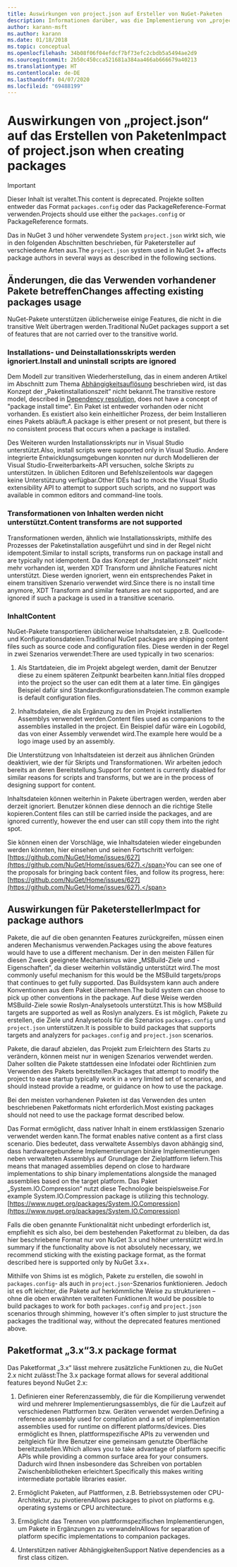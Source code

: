 ```yaml
---
title: Auswirkungen von project.json auf Ersteller von NuGet-Paketen
description: Informationen darüber, was die Implementierung von „project.json“ in NuGet 3.x für Paketersteller bedeutet, z.B. nicht unterstützte Features und Paketformate sowie nicht unterstützter Inhalt.
author: karann-msft
ms.author: karann
ms.date: 01/18/2018
ms.topic: conceptual
ms.openlocfilehash: 34b08f06f04efdcf7bf73efc2cbdb5a5494ae2d9
ms.sourcegitcommit: 2b50c450cca521681a384aa466ab666679a40213
ms.translationtype: HT
ms.contentlocale: de-DE
ms.lasthandoff: 04/07/2020
ms.locfileid: "69488199"
---
```

# <a name="impact-of-projectjson-when-creating-packages"></a><span data-ttu-id="89af1-103">Auswirkungen von „project.json“ auf das Erstellen von Paketen</span><span class="sxs-lookup"><span data-stu-id="89af1-103">Impact of project.json when creating packages</span></span>

> [!Important]
> <span data-ttu-id="89af1-104">Dieser Inhalt ist veraltet.</span><span class="sxs-lookup"><span data-stu-id="89af1-104">This content is deprecated.</span></span> <span data-ttu-id="89af1-105">Projekte sollten entweder das Format `packages.config` oder das PackageReference-Format verwenden.</span><span class="sxs-lookup"><span data-stu-id="89af1-105">Projects should use either the `packages.config` or PackageReference formats.</span></span>

<span data-ttu-id="89af1-106">Das in NuGet 3 und höher verwendete System `project.json` wirkt sich, wie in den folgenden Abschnitten beschrieben, für Paketersteller auf verschiedene Arten aus.</span><span class="sxs-lookup"><span data-stu-id="89af1-106">The `project.json` system used in NuGet 3+ affects package authors in several ways as described in the following sections.</span></span>

## <a name="changes-affecting-existing-packages-usage"></a><span data-ttu-id="89af1-107">Änderungen, die das Verwenden vorhandener Pakete betreffen</span><span class="sxs-lookup"><span data-stu-id="89af1-107">Changes affecting existing packages usage</span></span>

<span data-ttu-id="89af1-108">NuGet-Pakete unterstützen üblicherweise einige Features, die nicht in die transitive Welt übertragen werden.</span><span class="sxs-lookup"><span data-stu-id="89af1-108">Traditional NuGet packages support a set of features that are not carried over to the transitive world.</span></span>

### <a name="install-and-uninstall-scripts-are-ignored"></a><span data-ttu-id="89af1-109">Installations- und Deinstallationsskripts werden ignoriert.</span><span class="sxs-lookup"><span data-stu-id="89af1-109">Install and uninstall scripts are ignored</span></span>

<span data-ttu-id="89af1-110">Dem Modell zur transitiven Wiederherstellung, das in einem anderen Artikel im Abschnitt zum Thema [Abhängigkeitsauflösung](../concepts/dependency-resolution.md#dependency-resolution-with-packagereference) beschrieben wird, ist das Konzept der „Paketinstallationszeit“ nicht bekannt.</span><span class="sxs-lookup"><span data-stu-id="89af1-110">The transitive restore model, described in [Dependency resolution](../concepts/dependency-resolution.md#dependency-resolution-with-packagereference), does not have a concept of "package install time".</span></span> <span data-ttu-id="89af1-111">Ein Paket ist entweder vorhanden oder nicht vorhanden. Es existiert also kein einheitlicher Prozess, der beim Installieren eines Pakets abläuft.</span><span class="sxs-lookup"><span data-stu-id="89af1-111">A package is either present or not present, but there is no consistent process that occurs when a package is installed.</span></span>

<span data-ttu-id="89af1-112">Des Weiteren wurden Installationsskripts nur in Visual Studio unterstützt.</span><span class="sxs-lookup"><span data-stu-id="89af1-112">Also, install scripts were supported only in Visual Studio.</span></span> <span data-ttu-id="89af1-113">Andere integrierte Entwicklungsumgebungen konnten nur durch Modellieren der Visual Studio-Erweiterbarkeits-API versuchen, solche Skripts zu unterstützen. In üblichen Editoren und Befehlszeilentools war dagegen keine Unterstützung verfügbar.</span><span class="sxs-lookup"><span data-stu-id="89af1-113">Other IDEs had to mock the Visual Studio extensibility API to attempt to support such scripts, and no support was available in common editors and command-line tools.</span></span>

### <a name="content-transforms-are-not-supported"></a><span data-ttu-id="89af1-114">Transformationen von Inhalten werden nicht unterstützt.</span><span class="sxs-lookup"><span data-stu-id="89af1-114">Content transforms are not supported</span></span>

<span data-ttu-id="89af1-115">Transformationen werden, ähnlich wie Installationsskripts, mithilfe des Prozesses der Paketinstallation ausgeführt und sind in der Regel nicht idempotent.</span><span class="sxs-lookup"><span data-stu-id="89af1-115">Similar to install scripts, transforms run on package install and are typically not idempotent.</span></span> <span data-ttu-id="89af1-116">Da das Konzept der „Installationszeit“ nicht mehr vorhanden ist, werden XDT Transform und ähnliche Features nicht unterstützt. Diese werden ignoriert, wenn ein entsprechendes Paket in einem transitiven Szenario verwendet wird.</span><span class="sxs-lookup"><span data-stu-id="89af1-116">Since there is no install time anymore, XDT Transform and similar features are not supported, and are ignored if such a package is used in a transitive scenario.</span></span>

### <a name="content"></a><span data-ttu-id="89af1-117">Inhalt</span><span class="sxs-lookup"><span data-stu-id="89af1-117">Content</span></span>

<span data-ttu-id="89af1-118">NuGet-Pakete transportieren üblicherweise Inhaltsdateien, z.B. Quellcode- und Konfigurationsdateien.</span><span class="sxs-lookup"><span data-stu-id="89af1-118">Traditional NuGet packages are shipping content files such as source code and configuration files.</span></span> <span data-ttu-id="89af1-119">Diese werden in der Regel in zwei Szenarios verwendet:</span><span class="sxs-lookup"><span data-stu-id="89af1-119">There are used typically in two scenarios:</span></span>

1. <span data-ttu-id="89af1-120">Als Startdateien, die im Projekt abgelegt werden, damit der Benutzer diese zu einem späteren Zeitpunkt bearbeiten kann.</span><span class="sxs-lookup"><span data-stu-id="89af1-120">Initial files dropped into the project so the user can edit them at a later time.</span></span> <span data-ttu-id="89af1-121">Ein gängiges Beispiel dafür sind Standardkonfigurationsdateien.</span><span class="sxs-lookup"><span data-stu-id="89af1-121">The common example is default configuration files.</span></span>

1. <span data-ttu-id="89af1-122">Inhaltsdateien, die als Ergänzung zu den im Projekt installierten Assemblys verwendet werden.</span><span class="sxs-lookup"><span data-stu-id="89af1-122">Content files used as companions to the assemblies installed in the project.</span></span> <span data-ttu-id="89af1-123">Ein Beispiel dafür wäre ein Logobild, das von einer Assembly verwendet wird.</span><span class="sxs-lookup"><span data-stu-id="89af1-123">The example here would be a logo image used by an assembly.</span></span>

<span data-ttu-id="89af1-124">Die Unterstützung von Inhaltsdateien ist derzeit aus ähnlichen Gründen deaktiviert, wie der für Skripts und Transformationen. Wir arbeiten jedoch bereits an deren Bereitstellung.</span><span class="sxs-lookup"><span data-stu-id="89af1-124">Support for content is currently disabled for similar reasons for scripts and transforms, but we are in the process of designing support for content.</span></span>

<span data-ttu-id="89af1-125">Inhaltsdateien können weiterhin in Pakete übertragen werden, werden aber derzeit ignoriert. Benutzer können diese dennoch an die richtige Stelle kopieren.</span><span class="sxs-lookup"><span data-stu-id="89af1-125">Content files can still be carried inside the packages, and are ignored currently, however the end user can still copy them into the right spot.</span></span>

<span data-ttu-id="89af1-126">Sie können einen der Vorschläge, wie Inhaltsdateien wieder eingebunden werden könnten, hier einsehen und seinen Fortschritt verfolgen: [https://github.com/NuGet/Home/issues/627](https://github.com/NuGet/Home/issues/627).</span><span class="sxs-lookup"><span data-stu-id="89af1-126">You can see one of the proposals for bringing back content files, and follow its progress, here: [https://github.com/NuGet/Home/issues/627](https://github.com/NuGet/Home/issues/627).</span></span>

## <a name="impact-for-package-authors"></a><span data-ttu-id="89af1-127">Auswirkungen für Paketersteller</span><span class="sxs-lookup"><span data-stu-id="89af1-127">Impact for package authors</span></span>

<span data-ttu-id="89af1-128">Pakete, die auf die oben genannten Features zurückgreifen, müssen einen anderen Mechanismus verwenden.</span><span class="sxs-lookup"><span data-stu-id="89af1-128">Packages using the above features would have to use a different mechanism.</span></span> <span data-ttu-id="89af1-129">Der in den meisten Fällen für diesen Zweck geeignete Mechanismus wäre „MSBuild-Ziele und -Eigenschaften“, da dieser weiterhin vollständig unterstützt wird.</span><span class="sxs-lookup"><span data-stu-id="89af1-129">The most commonly useful mechanism for this would be the MSBuild targets/props that continues to get fully supported.</span></span> <span data-ttu-id="89af1-130">Das Buildsystem kann auch andere Konventionen aus dem Paket übernehmen.</span><span class="sxs-lookup"><span data-stu-id="89af1-130">The build system can choose to pick up other conventions in the package.</span></span> <span data-ttu-id="89af1-131">Auf diese Weise werden MSBuild-Ziele sowie Roslyn-Analysetools unterstützt.</span><span class="sxs-lookup"><span data-stu-id="89af1-131">This is how MSBuild targets are supported as well as Roslyn analyzers.</span></span> <span data-ttu-id="89af1-132">Es ist möglich, Pakete zu erstellen, die Ziele und Analysetools für die Szenarios `packages.config` und `project.json` unterstützen.</span><span class="sxs-lookup"><span data-stu-id="89af1-132">It is possible to build packages that supports targets and analyzers for `packages.config` and `project.json` scenarios.</span></span>

<span data-ttu-id="89af1-133">Pakete, die darauf abzielen, das Projekt zum Erleichtern des Starts zu verändern, können meist nur in wenigen Szenarios verwendet werden. Daher sollten die Pakete stattdessen eine Infodatei oder Richtlinien zum Verwenden des Pakets bereitstellen.</span><span class="sxs-lookup"><span data-stu-id="89af1-133">Packages that attempt to modify the project to ease startup typically work in a very limited set of scenarios, and should instead provide a readme, or guidance on how to use the package.</span></span>

<span data-ttu-id="89af1-134">Bei den meisten vorhandenen Paketen ist das Verwenden des unten beschriebenen Paketformats nicht erforderlich.</span><span class="sxs-lookup"><span data-stu-id="89af1-134">Most existing packages should not need to use the package format described below.</span></span>

<span data-ttu-id="89af1-135">Das Format ermöglicht, dass nativer Inhalt in einem erstklassigen Szenario verwendet werden kann.</span><span class="sxs-lookup"><span data-stu-id="89af1-135">The format enables native content as a first class scenario.</span></span> <span data-ttu-id="89af1-136">Dies bedeutet, dass verwaltete Assemblys davon abhängig sind, dass hardwaregebundene Implementierungen binäre Implementierungen neben verwalteten Assemblys auf Grundlage der Zielplattform liefern.</span><span class="sxs-lookup"><span data-stu-id="89af1-136">This means that managed assemblies depend on close to hardware implementations to ship binary implementations alongside the managed assemblies based on the target platform.</span></span> <span data-ttu-id="89af1-137">Das Paket „System.IO.Compression“ nutzt diese Technologie beispielsweise.</span><span class="sxs-lookup"><span data-stu-id="89af1-137">For example System.IO.Compression package is utilizing this technology.</span></span> [https://www.nuget.org/packages/System.IO.Compression](https://www.nuget.org/packages/System.IO.Compression)

<span data-ttu-id="89af1-138">Falls die oben genannte Funktionalität nicht unbedingt erforderlich ist, empfiehlt es sich also, bei dem bestehenden Paketformat zu bleiben, da das hier beschriebene Format nur von NuGet 3.x und höher unterstützt wird.</span><span class="sxs-lookup"><span data-stu-id="89af1-138">In summary if the functionality above is not absolutely necessary, we recommend sticking with the existing package format, as the format described here is supported only by NuGet 3.x+.</span></span>

<span data-ttu-id="89af1-139">Mithilfe von Shims ist es möglich, Pakete zu erstellen, die sowohl in `packages.config`- als auch in `project.json`-Szenarios funktionieren. Jedoch ist es oft leichter, die Pakete auf herkömmliche Weise zu strukturieren – ohne die oben erwähnten veralteten Funktionen.</span><span class="sxs-lookup"><span data-stu-id="89af1-139">It would be possible to build packages to work for both `packages.config` and `project.json` scenarios through shimming, however it's often simpler to just structure the packages the traditional way, without the deprecated features mentioned above.</span></span>

## <a name="3x-package-format"></a><span data-ttu-id="89af1-140">Paketformat „3.x“</span><span class="sxs-lookup"><span data-stu-id="89af1-140">3.x package format</span></span>

<span data-ttu-id="89af1-141">Das Paketformat „3.x“ lässt mehrere zusätzliche Funktionen zu, die NuGet 2.x nicht zulässt:</span><span class="sxs-lookup"><span data-stu-id="89af1-141">The 3.x package format allows for several additional features beyond NuGet 2.x:</span></span>

1. <span data-ttu-id="89af1-142">Definieren einer Referenzassembly, die für die Kompilierung verwendet wird und mehrerer Implementierungsassemblys, die für die Laufzeit auf verschiedenen Plattformen bzw. Geräten verwendet werden.</span><span class="sxs-lookup"><span data-stu-id="89af1-142">Defining a reference assembly used for compilation and a set of implementation assemblies used for runtime on different platforms/devices.</span></span> <span data-ttu-id="89af1-143">Dies ermöglicht es Ihnen, plattformspezifische APIs zu verwenden und zeitgleich für Ihre Benutzer eine gemeinsam genutzte Oberfläche bereitzustellen.</span><span class="sxs-lookup"><span data-stu-id="89af1-143">Which allows you to take advantage of platform specific APIs while providing a common surface area for your consumers.</span></span> <span data-ttu-id="89af1-144">Dadurch wird Ihnen insbesondere das Schreiben von portablen Zwischenbibliotheken erleichtert.</span><span class="sxs-lookup"><span data-stu-id="89af1-144">Specifically this makes writing intermediate portable libraries easier.</span></span>

1. <span data-ttu-id="89af1-145">Ermöglicht Paketen, auf Plattformen, z.B. Betriebssystemen oder CPU-Architektur, zu pivotieren</span><span class="sxs-lookup"><span data-stu-id="89af1-145">Allows packages to pivot on platforms e.g. operating systems or CPU architecture.</span></span>

1. <span data-ttu-id="89af1-146">Ermöglicht das Trennen von plattformspezifischen Implementierungen, um Pakete in Ergänzungen zu verwandeln</span><span class="sxs-lookup"><span data-stu-id="89af1-146">Allows for separation of platform specific implementations to companion packages.</span></span>

1. <span data-ttu-id="89af1-147">Unterstützen nativer Abhängigkeiten</span><span class="sxs-lookup"><span data-stu-id="89af1-147">Support Native dependencies as a first class citizen.</span></span>
